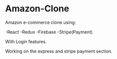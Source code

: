 # Amazon-Clone

Amazon e-commerce clone using:

-React
-Redux
-Firebase
-Stripe(Payment)

With Login features.



Working on the express and stripe payment section.
